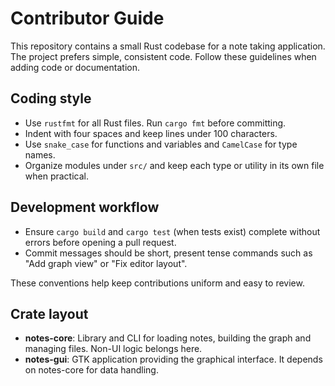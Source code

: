 # Contributor Guide

This repository contains a small Rust codebase for a note taking application. The project prefers simple, consistent code. Follow these guidelines when adding code or documentation.

## Coding style

- Use `rustfmt` for all Rust files. Run `cargo fmt` before committing.
- Indent with four spaces and keep lines under 100 characters.
- Use `snake_case` for functions and variables and `CamelCase` for type names.
- Organize modules under `src/` and keep each type or utility in its own file when practical.

## Development workflow

- Ensure `cargo build` and `cargo test` (when tests exist) complete without errors before opening a pull request.
- Commit messages should be short, present tense commands such as "Add graph view" or "Fix editor layout".

These conventions help keep contributions uniform and easy to review.

## Crate layout

- **notes-core**: Library and CLI for loading notes, building the graph and managing files. Non-UI logic belongs here.
- **notes-gui**: GTK application providing the graphical interface. It depends on notes-core for data handling.

